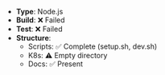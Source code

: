 - **Type**: Node.js
- **Build**: ❌ Failed
- **Test**: ❌ Failed
- **Structure**:
  - Scripts: ✅ Complete (setup.sh, dev.sh)
  - K8s: ⚠️  Empty directory
  - Docs: ✅ Present


